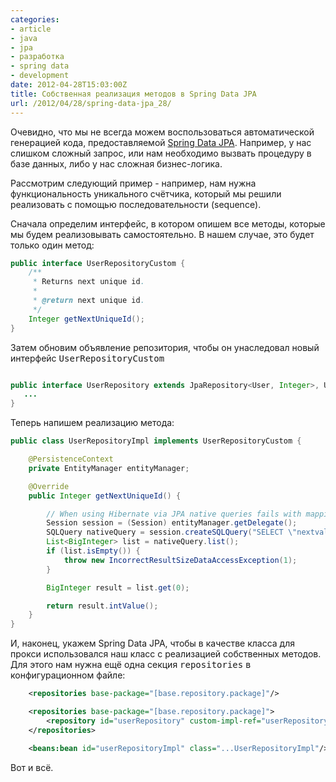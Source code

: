 ```yaml
---
categories:
- article
- java
- jpa
- разработка
- spring data
- development
date: 2012-04-28T15:03:00Z
title: Собственная реализация методов в Spring Data JPA
url: /2012/04/28/spring-data-jpa_28/
---
```


Очевидно, что мы не всегда можем воспользоваться автоматической генерацией кода, предоставляемой [Spring Data JPA](http://www.springsource.org/spring-data/jpa). Например, у нас слишком сложный запрос, или нам необходимо вызвать процедуру в базе данных, либо у нас сложная бизнес-логика.

Рассмотрим следующий пример - например, нам нужна функциональность уникального счётчика, который мы решили реализовать с помощью последовательности (sequence).

Сначала определим интерфейс, в котором опишем все методы, которые мы будем реализовывать самостоятельно. В нашем случае, это будет только один метод:

```java
public interface UserRepositoryCustom {
    /**
     * Returns next unique id.
     *
     * @return next unique id.
     */
    Integer getNextUniqueId();
}

```

Затем обновим объявление репозитория, чтобы он унаследовал новый интерфейс <tt>UserRepositoryCustom</tt>

```java

public interface UserRepository extends JpaRepository<User, Integer>, UserRepositoryCustom {
   ...
}

```

Теперь напишем реализацию метода:

```java
public class UserRepositoryImpl implements UserRepositoryCustom {

    @PersistenceContext
    private EntityManager entityManager;

    @Override
    public Integer getNextUniqueId() {

        // When using Hibernate via JPA native queries fails with mapping exception, so just use Hibernate directly:
        Session session = (Session) entityManager.getDelegate();
        SQLQuery nativeQuery = session.createSQLQuery("SELECT \"nextval\"('unique_id_seq') ");
        List<BigInteger> list = nativeQuery.list();
        if (list.isEmpty()) {
            throw new IncorrectResultSizeDataAccessException(1);
        }

        BigInteger result = list.get(0);

        return result.intValue();
    }
}
```

И, наконец, укажем Spring Data JPA, чтобы в качестве класса для прокси использовался наш класс с реализацией собственных методов. Для этого нам нужна ещё одна секция <tt>repositories</tt> в конфигурационном файле:

```xml
    <repositories base-package="[base.repository.package]"/>

    <repositories base-package="[base.repository.package]">
        <repository id="userRepository" custom-impl-ref="userRepositoryImpl"/>
    </repositories>

    <beans:bean id="userRepositoryImpl" class="...UserRepositoryImpl"/>
```

Вот и всё.
